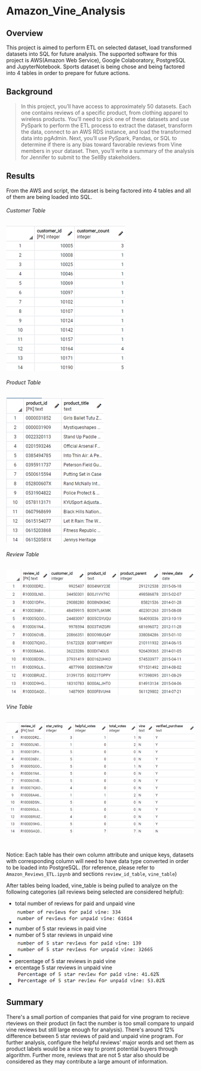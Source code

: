 # Amazon_Vine_Analysis
## Overview
This project is aimed to perform ETL on selected dataset, load transformed datasets into SQL for future analysis. The supported software for this project is AWS(Amazon Web Service), Google Colaboratory, PostgreSQL and JupyterNotebook. Sports dataset is being chose and being factored into 4 tables in order to prepare for future actions.

## Background
>In this project, you’ll have access to approximately 50 datasets. Each one contains reviews of a specific product, from clothing apparel to wireless products. You’ll need to pick one of these datasets and use PySpark to perform the ETL process to extract the dataset, transform the data, connect to an AWS RDS instance, and load the transformed data into pgAdmin. Next, you’ll use PySpark, Pandas, or SQL to determine if there is any bias toward favorable reviews from Vine members in your dataset. Then, you’ll write a summary of the analysis for Jennifer to submit to the SellBy stakeholders.

## Results
From the AWS and script, the dataset is being factored into 4 tables and all of them are being loaded into SQL.
###### Customer Table
![](https://github.com/WilliamBHW/Amazon_Vine_Analysis/blob/main/Resources/customers_table.png)
###### Product Table
![](https://github.com/WilliamBHW/Amazon_Vine_Analysis/blob/main/Resources/products_table.png)
###### Review Table
![](https://github.com/WilliamBHW/Amazon_Vine_Analysis/blob/main/Resources/review_id_table.png)
###### Vine Table
![](https://github.com/WilliamBHW/Amazon_Vine_Analysis/blob/main/Resources/vine_table.png)

<br>

Notice: Each table has their own column attribute and unique keys, datasets with corresponding column will need to have data type converted in order to be loaded into PostgreSQL. (for reference, please refer to ```Amazon_Reviews_ETL.ipynb``` and sections ```review_id_table```, ```vine_table```)<br>

After tables being loaded, vine_table is being pulled to analyze on the following categories (all reviews being selected are considered helpful):
- total number of reviews for paid and unpaid vine
- ![](https://github.com/WilliamBHW/Amazon_Vine_Analysis/blob/main/Resources/total_review.png) 
- number of 5 star reviews in paid vine 
- number of 5 star reviews in unpaid vine
- ![](https://github.com/WilliamBHW/Amazon_Vine_Analysis/blob/main/Resources/5star_review.png)
- percentage of 5 star reviews in paid vine
- ercentage 5 star reviews in unpaid vine
- ![](https://github.com/WilliamBHW/Amazon_Vine_Analysis/blob/main/Resources/5star_percent.png)

## Summary
There's a small portion of companies that paid for vine program to recieve rteviews on their product (in fact the number is too small compare to unpaid vine reviews but still large enough for analysis). There's around 12% difference between 5 star reviews of paid and unpaid vine program. For further analysis, configure the helpful reviews' major words and set them as product labels would be a nice way to promt potential buyers through algorithm. Further more, reviews that are not 5 star also should be considered as they may contribute a large amount of information.
